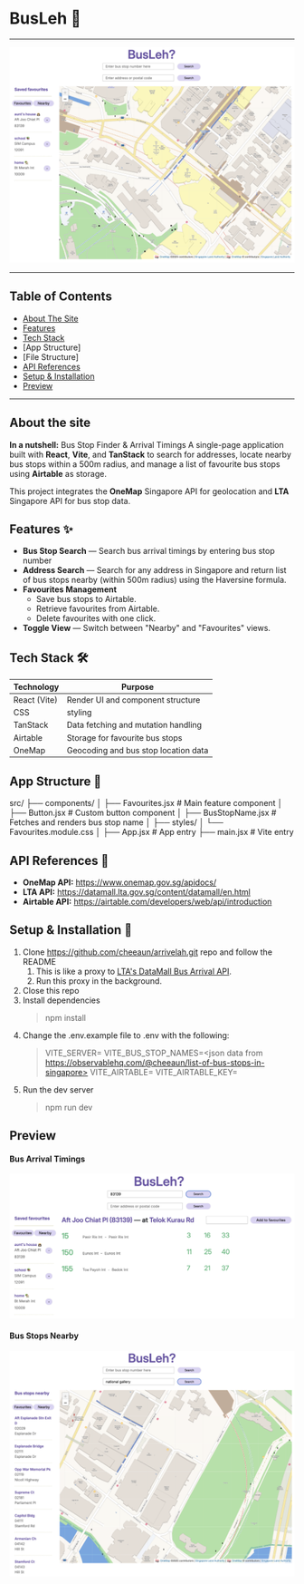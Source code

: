 # BusLeh 🚌

---

![BusLeh landing page](assets/landing-page.png)

---

## Table of Contents

- [About The Site](https://github.com/chickenONsteak/project-2-bus_timing?tab=readme-ov-file#about-the-site)
- [Features](https://github.com/chickenONsteak/project-2-bus_timing?tab=readme-ov-file#features-)
- [Tech Stack](https://github.com/chickenONsteak/project-2-bus_timing?tab=readme-ov-file#tech-stack-)
- [App Structure]
- [File Structure]
- [API References](https://github.com/chickenONsteak/project-2-bus_timing?tab=readme-ov-file#api-references-)
- [Setup & Installation](https://github.com/chickenONsteak/project-2-bus_timing?tab=readme-ov-file#setup--installation-)
- [Preview](https://github.com/chickenONsteak/project-2-bus_timing?tab=readme-ov-file#preview)

---

## About the site

**In a nutshell:** Bus Stop Finder & Arrival Timings
A single-page application built with **React**, **Vite**, and **TanStack** to search for addresses, locate nearby bus stops within a 500m radius, and manage a list of favourite bus stops using **Airtable** as storage.

This project integrates the **OneMap** Singapore API for geolocation and **LTA** Singapore API for bus stop data.

## Features ✨

- **Bus Stop Search** — Search bus arrival timings by entering bus stop number
- **Address Search** — Search for any address in Singapore and return list of bus stops nearby (within 500m radius) using the Haversine formula.
- **Favourites Management**
  - Save bus stops to Airtable.
  - Retrieve favourites from Airtable.
  - Delete favourites with one click.
- **Toggle View** — Switch between "Nearby" and "Favourites" views.

## Tech Stack 🛠

| Technology   | Purpose                              |
| ------------ | ------------------------------------ |
| React (Vite) | Render UI and component structure    |
| CSS          | styling                              |
| TanStack     | Data fetching and mutation handling  |
| Airtable     | Storage for favourite bus stops      |
| OneMap       | Geocoding and bus stop location data |

## App Structure 📂

src/
├── components/
│ ├── Favourites.jsx # Main feature component
│ ├── Button.jsx # Custom button component
│ ├── BusStopName.jsx # Fetches and renders bus stop name
│
├── styles/
│ └── Favourites.module.css
│
├── App.jsx # App entry
├── main.jsx # Vite entry

## API References 📜

- **OneMap API:** https://www.onemap.gov.sg/apidocs/
- **LTA API:** https://datamall.lta.gov.sg/content/datamall/en.html
- **Airtable API:** https://airtable.com/developers/web/api/introduction

## Setup & Installation 🚀

1. Clone https://github.com/cheeaun/arrivelah.git repo and follow the README
   1. This is like a proxy to [LTA's DataMall Bus Arrival API](https://datamall.lta.gov.sg/content/datamall/en.html).
   2. Run this proxy in the background.
2. Close this repo
3. Install dependencies
   > npm install
4. Change the .env.example file to .env with the following:
   > VITE_SERVER=<your Vite proxy server>
   > VITE_BUS_STOP_NAMES=<json data from https://observablehq.com/@cheeaun/list-of-bus-stops-in-singapore>
   > VITE_AIRTABLE=<your Airtable key>
   > VITE_AIRTABLE_KEY=<your Airtable API endpoint>
5. Run the dev server
   > npm run dev

## Preview

#### Bus Arrival Timings

![bus arrival timings](./assets/bus-arrival.png)

#### Bus Stops Nearby

![bus stops nearby](./assets/nearby-bus-stops.png)
